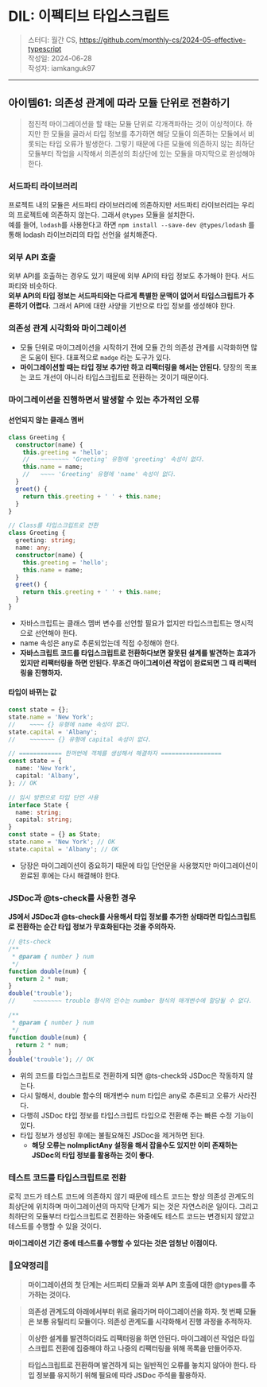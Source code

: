 # DIL: 이펙티브 타입스크립트

> 스터디: 월간 CS, https://github.com/monthly-cs/2024-05-effective-typescript  
> 작성일: 2024-06-28<br/>
> 작성자: iamkanguk97

---

## 아이템61: 의존성 관계에 따라 모듈 단위로 전환하기

> 점진적 마이그레이션을 할 때는 모듈 단위로 각개격파하는 것이 이상적이다. 하지만 한 모듈을 골라서 타입 정보를 추가하면 해당 모듈이 의존하는 모듈에서 비롯되는 타입 오류가 발생한다. 그렇기 때문에 다른 모듈에 의존하지 않는 최하단 모듈부터 작업을 시작해서 의존성의 최상단에 있는 모듈을 마지막으로 완성해야 한다.

### 서드파티 라이브러리

프로젝트 내의 모듈은 서드파티 라이브러리에 의존하지만 서드파티 라이브러리는 우리의 프로젝트에 의존하지 않는다. 그래서 `@types` 모듈을 설치한다.<br/>
예를 들어, `lodash`를 사용한다고 하면 `npm install --save-dev @types/lodash` 를 통해 lodash 라이브러리의 타입 선언을 설치해준다.

### 외부 API 호출

외부 API를 호출하는 경우도 있기 때문에 외부 API의 타입 정보도 추가해야 한다. 서드파티와 비슷하다.<br/>
**외부 API의 타입 정보는 서드파티와는 다르게 특별한 문맥이 없어서 타입스크립트가 추론하기 어렵다.** 그래서 API에 대한 사양을 기반으로 타입 정보를 생성해야 한다.

### 의존성 관계 시각화와 마이그레이션

- 모듈 단위로 마이그레이션을 시작하기 전에 모듈 간의 의존성 관계를 시각화하면 많은 도움이 된다. 대표적으로 `madge` 라는 도구가 있다.
- **마이그레이션할 때는 타입 정보 추가만 하고 리팩터링을 해서는 안된다.** 당장의 목표는 코드 개선이 아니라 타입스크립트로 전환하는 것이기 때문이다.

### 마이그레이션을 진행하면서 발생할 수 있는 추가적인 오류

#### 선언되지 않는 클래스 멤버

```typescript
class Greeting {
  constructor(name) {
    this.greeting = 'hello';
    //   ~~~~~~~~ 'Greeting' 유형에 'greeting' 속성이 없다.
    this.name = name;
    //   ~~~~ 'Greeting' 유형에 'name' 속성이 없다.
  }
  greet() {
    return this.greeting + ' ' + this.name;
  }
}

// Class를 타입스크립트로 전환
class Greeting {
  greeting: string;
  name: any;
  constructor(name) {
    this.greeting = 'hello';
    this.name = name;
  }
  greet() {
    return this.greeting + ' ' + this.name;
  }
}
```

- 자바스크립트는 클래스 멤버 변수를 선언할 필요가 없지만 타입스크립트는 명시적으로 선언해야 한다.
- name 속성은 any로 추론되었는데 직접 수정해야 한다.
- **자바스크립트 코드를 타입스크립트로 전환하다보면 잘못된 설계를 발견하는 효과가 있지만 리팩터링을 하면 안된다. 무조건 마이그레이션 작업이 완료되면 그 때 리팩터링을 진행하자.**

#### 타입이 바뀌는 값

```typescript
const state = {};
state.name = 'New York';
//    ~~~~ {} 유형에 name 속성이 없다.
state.capital = 'Albany';
//    ~~~~~~~ {} 유형에 capital 속성이 없다.

// ============ 한꺼번에 객체를 생성해서 해결하자 =================
const state = {
  name: 'New York',
  capital: 'Albany',
}; // OK

// 임시 방편으로 타입 단언 사용
interface State {
  name: string;
  capital: string;
}
const state = {} as State;
state.name = 'New York'; // OK
state.capital = 'Albany'; // OK
```

- 당장은 마이그레이션이 중요하기 때문에 타입 단언문을 사용했지만 마이그레이션이 완료된 후에는 다시 해결해야 한다.

### JSDoc과 @ts-check를 사용한 경우

**JS에서 JSDoc과 @ts-check를 사용해서 타입 정보를 추가한 상태라면 타입스크립트로 전환하는 순간 타입 정보가 무효화된다는 것을 주의하자.**

```javascript
// @ts-check
/**
 * @param { number } num
 */
function double(num) {
  return 2 * num;
}
double('trouble');
//     ~~~~~~~~ trouble 형식의 인수는 number 형식의 매개변수에 할당될 수 없다.

/**
 * @param { number } num
 */
function double(num) {
  return 2 * num;
}
double('trouble'); // OK
```

- 위의 코드를 타입스크립트로 전환하게 되면 @ts-check와 JSDoc은 작동하지 않는다.
- 다시 말해서, double 함수의 매개변수 num 타입은 any로 추론되고 오류가 사라진다.
- 다행히 JSDoc 타입 정보를 타입스크립트 타입으로 전환해 주는 빠른 수정 기능이 있다.
- 타입 정보가 생성된 후에는 불필요해진 JSDoc을 제거하면 된다.
  - **해당 오류는 noImplictAny 설정을 해서 잡을수도 있지만 이미 존재하는 JSDoc의 타입 정보를 활용하는 것이 좋다.**

### 테스트 코드를 타입스크립트로 전환

로직 코드가 테스트 코드에 의존하지 않기 때문에 테스트 코드는 항상 의존성 관계도의 최상단에 위치하며 마이그레이션의 마지막 단계가 되는 것은 자연스러운 일이다. 그리고 최하단의 모듈부터 타입스크립트로 전환하는 와중에도 테스트 코드는 변경되지 않았고 테스트를 수행할 수 있을 것이다.

**마이그레이션 기간 중에 테스트를 수행할 수 있다는 것은 엄청난 이점이다.**

### 🤔요약정리🤔

> **마이그레이션의 첫 단계는 서드파티 모듈과 외부 API 호출에 대한 @types를 추가하는 것이다.**

> **의존성 관계도의 아래에서부터 위로 올라가며 마이그레이션을 하자. 첫 번째 모듈은 보통 유틸리티 모듈이다. 의존성 관계도를 시각화해서 진행 과정을 추적하자.**

> **이상한 설계를 발견하더라도 리팩터링을 하면 안된다. 마이그레이션 작업은 타입스크립트 전환에 집중해야 하고 나중의 리팩터링을 위해 목록을 만들어주자.**

> **타입스크립트로 전환하며 발견하게 되는 일반적인 오류를 놓치지 않아야 한다. 타입 정보를 유지하기 위해 필요에 따라 JSDoc 주석을 활용하자.**
